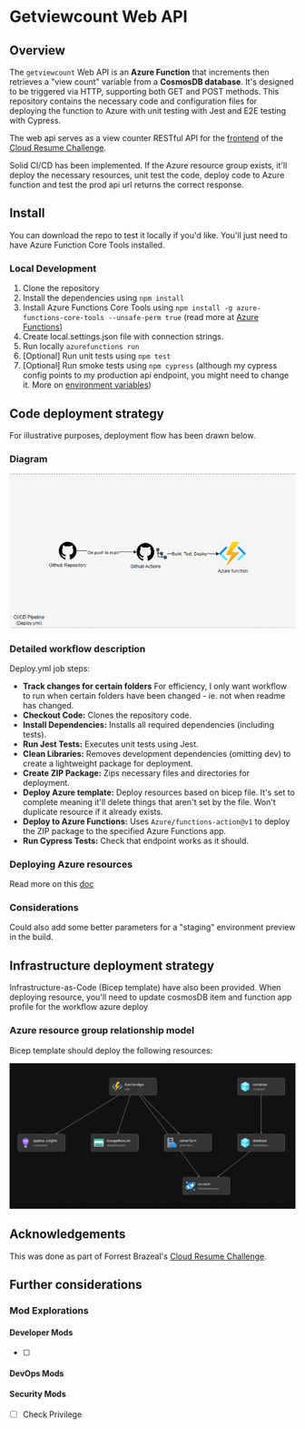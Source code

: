 # Getviewcount Web API

## Overview

The `getviewcount` Web API is an **Azure Function** that increments then retrieves a "view count" variable from a **CosmosDB database**. It's designed to be triggered via HTTP, supporting both GET and POST methods. This repository contains the necessary code and configuration files for deploying the function to Azure with unit testing with Jest and E2E testing with Cypress.

The web api serves as a view counter RESTful API for the [frontend](https://github.com/hughdtt/cloud-resume-frontend) of the [Cloud Resume Challenge](https://cloudresumechallenge.dev/).

Solid CI/CD has been implemented. If the Azure resource group exists, it'll deploy the necessary resources, unit test the code, deploy code to Azure function and test the prod api url returns the correct response.

## Install

You can download the repo to test it locally if you'd like. You'll just need to have Azure Function Core Tools installed.

### Local Development

1. Clone the repository
2. Install the dependencies using `npm install`
3. Install Azure Functions Core Tools using `npm install -g azure-functions-core-tools --unsafe-perm true` (read more at [Azure Functions](https://learn.microsoft.com/en-us/azure/azure-functions/functions-run-local?tabs=windows%2Cportal%2Cv2%2Cbash&pivots=programming-language-csharp))
4. Create local.settings.json file with connection strings.
5. Run locally `azurefunctions run`
6. [Optional] Run unit tests using `npm test`
7. [Optional] Run smoke tests using `npm cypress` (although my cypress config points to my production api endpoint, you might need to change it. More on [environment variables](https://docs.cypress.io/guides/guides/environment-variables))

## Code deployment strategy

For illustrative purposes, deployment flow has been drawn below.

### Diagram

![workflow-diagram.png](./assets/ci-cd.PNG)

### Detailed workflow description

Deploy.yml job steps:

- **Track changes for certain folders** For efficiency, I only want workflow to run when certain folders have been changed - ie. not when readme has changed.
- **Checkout Code:** Clones the repository code.
- **Install Dependencies:** Installs all required dependencies (including tests).
- **Run Jest Tests:** Executes unit tests using Jest.
- **Clean Libraries:** Removes development dependencies (omitting dev) to create a lightweight package for deployment.
- **Create ZIP Package:** Zips necessary files and directories for deployment.
- **Deploy Azure template:** Deploy resources based on bicep file. It's set to complete meaning it'll delete things that aren't set by the file. Won't duplicate resource if it already exists.
- **Deploy to Azure Functions:** Uses `Azure/functions-action@v1` to deploy the ZIP package to the specified Azure Functions app.
- **Run Cypress Tests:** Check that endpoint works as it should.

### Deploying Azure resources

Read more on this [doc](https://learn.microsoft.com/en-us/azure/azure-resource-manager/templates/deploy-github-actions?tabs=userlevel)

### Considerations

Could also add some better parameters for a "staging" environment preview in the build.

## Infrastructure deployment strategy

Infrastructure-as-Code (Bicep template) have also been provided.
When deploying resource, you'll need to update cosmosDB item and function app profile for the workflow azure deploy

### Azure resource group relationship model

Bicep template should deploy the following resources:

![resource-visualiser.png](./assets/resource-visualiser.PNG)

## Acknowledgements
This was done as part of Forrest Brazeal's [Cloud Resume Challenge](https://cloudresumechallenge.dev/).

## Further considerations
### Mod Explorations
#### Developer Mods
- [ ] 

#### DevOps Mods

#### Security Mods
- [ ] Check Privilege


